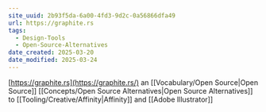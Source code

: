 ```yaml
---
site_uuid: 2b93f5da-6a00-4fd3-9d2c-0a56866dfa49
url: https://graphite.rs
tags:
  - Design-Tools
  - Open-Source-Alternatives
date_created: 2025-03-20
date_modified: 2025-03-24
---
```



[https://graphite.rs](https://graphite.rs/) an [[Vocabulary/Open Source|Open Source]] [[Concepts/Open Source Alternatives|Open Source Alternatives]] to [[Tooling/Creative/Affinity|Affinity]] and [[Adobe Illustrator]]


